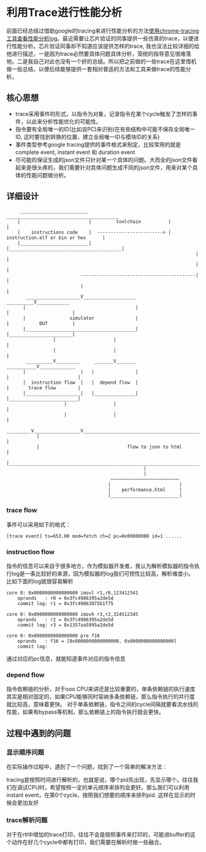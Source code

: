 # 利用Trace进行性能分析

前面已经总结过借助google的tracing来进行性能分析的方法[使用chrome-tracing工具查看性能分析log](../tools/chrome-tracing.md)。最近需要让芯片验证的同事提供一些仿真的trace，以便进行性能分析。芯片验证同事却不知道应该提供怎样的trace, 我也没法比较详细的给他进行描述，一是因为trace必然要具体问题具体分析，笼统的指导意见很难落地。二是我自己对此也没有一个好的总结。所以把之前做的一些trace在这里借机做一些总结，以便后续能够提供一套相对普适的方法和工具来做trace的性能分析。

## 核心思想

- trace采用事件的形式，以指令为对象，记录指令在某个cycle触发了怎样的事件，以此来分析性能优化的可能性。
- 指令要有全局唯一的ID(比如说PC)来识别(在有些结构中可能不保存全局唯一ID, 这时要找到转换的位置，建立全局唯一ID与模块ID的关系)
- 事件类型参考google tracing提供的事件格式来制定，比较常用的就是complete event, instant event 和 duration event
- 尽可能的保证生成的json文件只针对某一个具体的问题。大而全的json文件看起来是很头疼的，我们需要针对具体问题生成不同的json文件，用来对某个具体的性能问题做分析。

## 详细设计

```text
     _________________________                              _________________________________________
    |                         |         toolchain          |                                         |
    |    instructions code    |  ------------------------> |      instruction.elf or bin or hex      |
    |_________________________|                            |_________________________________________|
                                                                     |                   |
                                                                     |                   |
                           ------------------------------------------|                   |
                           |                                                             |
       ____________________V___________________                                __________V____________
      |                                        |                              |                       |
      |                simulator               |                              |           DUT         |
      |________________________________________|                              |_______________________|
                 |                     |                                                 |
                 |                     |                                                 |
       __________V_________     _______V_______                               ___________V_____________
      |                    |   |               |                             |                         |
      |  instruction flow  |   |  depend flow  |                             |       trace flow        |
      |____________________|   |_______________|                             |_________________________|
                     |                 |                                           |      
                     |                 |                                           |
            _________V_________________V___________________________________________V_________
           |                                                                                 |
           |                                flow to json to html                             |
           |_________________________________________________________________________________|
                                                  |
                                                  |  
                                      —————————————————————————
                                     |                         |
                                     |    performance.html     |
                                     |_________________________|
```

### trace flow

事件可以采用如下的格式：

```txt
[trace event] ts=653.00 mod=fetch ch=2 pc=0x00000008 id=1 ......
```

### instruction flow

指令的信息可以来自于很多地方，作为模拟器开发者，我认为解析模拟器的指令执行log是一条比较好的来源，因为模拟器的log我们可控性比较高，解析难度小。
比如下面的log就很容易解析

```text
core 0: 0x0000000000000000 imovl r1,r0,123412341
    oprands   : r0 = 0x3fc4986395a2de5d
    commit log: r1 = 0x3fc49863075b1f75

core 0: 0x0000000000000008 imovh r3,r2,324512345
    oprands   : r2 = 0x3fc4986395a2de5d
    commit log: r3 = 0x1357aa5995a2de5d

core 0: 0x0000000000000000 pre f16
    oprands   : f16 = [0x0000000000000000, 0x0000000000000000]
    commit log:
```

通过对应的pc信息，就能知道事件对应的指令信息

### depend flow

指令依赖链的分析，对于ooo CPU来讲还是比较重要的，单条依赖链的执行速度其实是相对固定的，如果CPU能够同时容纳多条依赖链，那么指令执行的并行度就比较高，意味着更快。
对于单条依赖链，指令之间的cycle间隔就要看流水线的性能，如果有bypass等机制，那么依赖链上的指令执行就会更快。

## 过程中遇到的问题

### 显示顺序问题

在实际操作过程中，遇到了一个问题，找到了一个简单的解决方法：

tracing是按照时间进行解析的，也就是说，哪个pid先出现，先显示哪个。往往我们在调试CPU时，希望按照一定的单元顺序来排列会更好。那么我们可以利用instant event，在第0个cycle，按照我们想要的顺序来排列pid.
这样在显示的时候会更加友好

### trace解析问题

对于在rtl中增加的trace打印，往往不会是按照事件来打印的，可能进buffer的这个动作在好几个cycle中都有打印，我们需要在解析时做一些融合。
